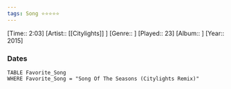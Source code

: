 ```yaml
---
tags: Song ⭐⭐⭐⭐⭐ 
---
```

[Time:: 2:03]
[Artist:: [[Citylights]] ]
[Genre:: ]
[Played:: 23]
[Album:: ]
[Year:: 2015]
### Dates
````dataview
TABLE Favorite_Song
WHERE Favorite_Song = "Song Of The Seasons (Citylights Remix)"
````